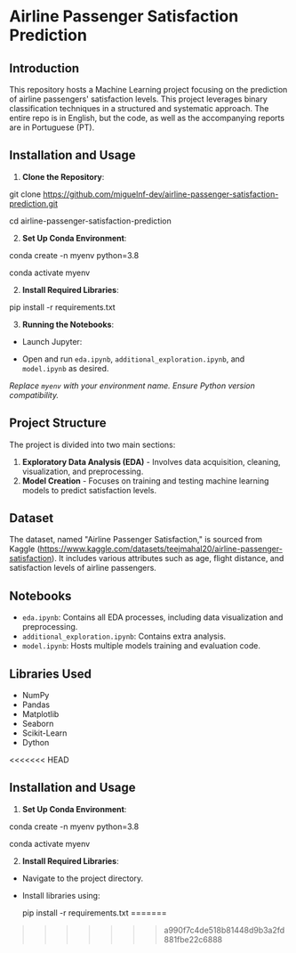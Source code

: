 # Airline Passenger Satisfaction Prediction

## Introduction
This repository hosts a Machine Learning project focusing on the prediction of airline passengers' satisfaction levels.  This project leverages binary classification techniques in a structured and systematic approach.
The entire repo is in English, but the code, as well as the accompanying reports are in Portuguese (PT).

## Installation and Usage

1. **Clone the Repository**:

git clone https://github.com/miguelnf-dev/airline-passenger-satisfaction-prediction.git

cd airline-passenger-satisfaction-prediction

2. **Set Up Conda Environment**:

conda create -n myenv python=3.8

conda activate myenv

2. **Install Required Libraries**:
  
  pip install -r requirements.txt

3. **Running the Notebooks**:
- Launch Jupyter:

- Open and run `eda.ipynb`, `additional_exploration.ipynb`, and `model.ipynb` as desired.

*Replace `myenv` with your environment name. Ensure Python version compatibility.*

## Project Structure
The project is divided into two main sections:
1. **Exploratory Data Analysis (EDA)** - Involves data acquisition, cleaning, visualization, and preprocessing. 
2. **Model Creation** - Focuses on training and testing machine learning models to predict satisfaction levels.

## Dataset
The dataset, named "Airline Passenger Satisfaction," is sourced from Kaggle (https://www.kaggle.com/datasets/teejmahal20/airline-passenger-satisfaction). It includes various attributes such as age, flight distance, and satisfaction levels of airline passengers.

## Notebooks
- `eda.ipynb`: Contains all EDA processes, including data visualization and preprocessing.
- `additional_exploration.ipynb`: Contains extra analysis.
- `model.ipynb`: Hosts multiple models training and evaluation code.

## Libraries Used
- NumPy
- Pandas
- Matplotlib
- Seaborn
- Scikit-Learn
- Dython

<<<<<<< HEAD
## Installation and Usage

1. **Set Up Conda Environment**:

conda create -n myenv python=3.8

conda activate myenv

2. **Install Required Libraries**:
- Navigate to the project directory.
- Install libraries using:
  
  pip install -r requirements.txt
=======
>>>>>>> a990f7c4de518b81448d9b3a2fd881fbe22c6888


